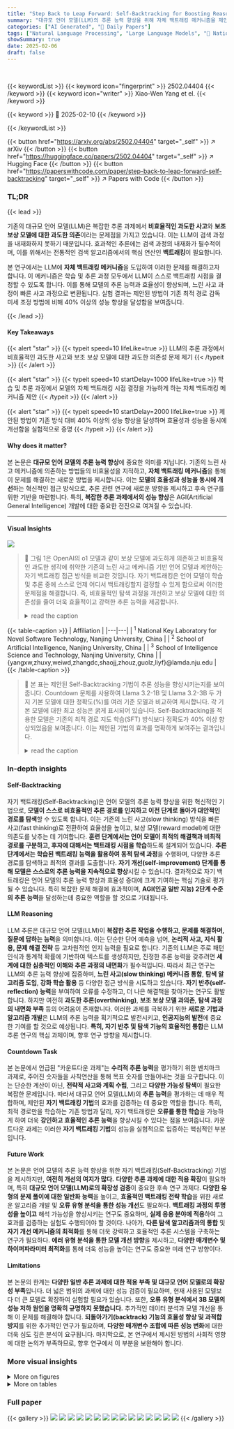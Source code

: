 ```yaml
---
title: "Step Back to Leap Forward: Self-Backtracking for Boosting Reasoning of Language Models"
summary: "대규모 언어 모델(LLM)의 추론 능력 향상을 위해 자체 백트래킹 메커니즘을 제안합니다. 이는 학습 및 추론 과정에서 모델이 스스로 백트래킹 시점을 결정하도록 함으로써, 비효율적인 과도한 사고와 보조 보상 모델에 대한 과도한 의존성을 해결합니다. 실험 결과, 제안된 방법은 기존 방식보다 40% 이상의 성능 향상을 보였습니다."
categories: ["AI Generated", "🤗 Daily Papers"]
tags: ["Natural Language Processing", "Large Language Models", "🏢 National Key Laboratory for Novel Software Technology, Nanjing University, China",]
showSummary: true
date: 2025-02-06
draft: false
---
```


<br>

{{< keywordList >}}
{{< keyword icon="fingerprint" >}} 2502.04404 {{< /keyword >}}
{{< keyword icon="writer" >}} Xiao-Wen Yang et el. {{< /keyword >}}
 
{{< keyword >}} 🤗 2025-02-10 {{< /keyword >}}
 
{{< /keywordList >}}

{{< button href="https://arxiv.org/abs/2502.04404" target="_self" >}}
↗ arXiv
{{< /button >}}
{{< button href="https://huggingface.co/papers/2502.04404" target="_self" >}}
↗ Hugging Face
{{< /button >}}
{{< button href="https://paperswithcode.com/paper/step-back-to-leap-forward-self-backtracking" target="_self" >}}
↗ Papers with Code
{{< /button >}}




### TL;DR


{{< lead >}}

기존의 대규모 언어 모델(LLM)은 복잡한 추론 과제에서 **비효율적인 과도한 사고**와 **보조 보상 모델에 대한 과도한 의존**이라는 문제점을 가지고 있습니다. 이는 LLM이 검색 과정을 내재화하지 못하기 때문입니다. 효과적인 추론에는 검색 과정의 내재화가 필수적이며, 이를 위해서는 전통적인 검색 알고리즘에서의 핵심 연산인 **백트래킹**이 필요합니다. 

본 연구에서는 LLM에 **자체 백트래킹 메커니즘**을 도입하여 이러한 문제를 해결하고자 합니다. 이 메커니즘은 학습 및 추론 과정 모두에서 LLM이 스스로 백트래킹 시점을 결정할 수 있도록 합니다. 이를 통해 모델의 추론 능력과 효율성이 향상되며, 느린 사고 과정이 빠른 사고 과정으로 변환됩니다. 실험 결과는 제안된 방법이 기존 최적 경로 감독 미세 조정 방법에 비해 40% 이상의 성능 향상을 달성함을 보여줍니다.

{{< /lead >}}


#### Key Takeaways

{{< alert "star" >}}
{{< typeit speed=10 lifeLike=true >}} LLM의 추론 과정에서 비효율적인 과도한 사고와 보조 보상 모델에 대한 과도한 의존성 문제 제기 {{< /typeit >}}
{{< /alert >}}

{{< alert "star" >}}
{{< typeit speed=10 startDelay=1000 lifeLike=true >}} 학습 및 추론 과정에서 모델의 자체 백트래킹 시점 결정을 가능하게 하는 자체 백트래킹 메커니즘 제안 {{< /typeit >}}
{{< /alert >}}

{{< alert "star" >}}
{{< typeit speed=10 startDelay=2000 lifeLike=true >}} 제안된 방법이 기존 방식 대비 40% 이상의 성능 향상을 달성하며 효율성과 성능을 동시에 개선함을 실험적으로 증명 {{< /typeit >}}
{{< /alert >}}

#### Why does it matter?
본 논문은 **대규모 언어 모델의 추론 능력 향상**에 중요한 의미를 지닙니다. 기존의 느린 사고 메커니즘에 의존하는 방법들의 비효율성을 지적하고, **자체 백트래킹 메커니즘**을 통해 이 문제를 해결하는 새로운 방법을 제시합니다. 이는 **모델의 효율성과 성능을 동시에 개선**하는 혁신적인 접근 방식으로, 추론 관련 연구에 새로운 방향을 제시하고 후속 연구를 위한 기반을 마련합니다. 특히, **복잡한 추론 과제에서의 성능 향상**은 AGI(Artificial General Intelligence) 개발에 대한 중요한 전진으로 여겨질 수 있습니다.

------
#### Visual Insights



![](https://arxiv.org/html/2502.04404/x1.png)

> 🔼 그림 1은 OpenAI의 o1 모델과 같이 보상 모델에 과도하게 의존하고 비효율적인 과도한 생각에 취약한 기존의 느린 사고 메커니즘 기반 언어 모델과 제안하는 자기 백트래킹 접근 방식을 비교한 것입니다. 자기 백트래킹은 언어 모델이 학습 및 추론 중에 스스로 언제 어디서 백트래킹할지 결정할 수 있게 함으로써 이러한 문제점을 해결합니다.  즉, 비효율적인 탐색 과정을 개선하고 보상 모델에 대한 의존성을 줄여 더욱 효율적이고 강력한 추론 능력을 제공합니다.
> <details>
> <summary>read the caption</summary>
> Figure 1:  Comparison between o1-like models and our self-backtracking approach. O1-like models are prone to inefficient overthinking and exhibit overreliance on reward model.
> </details>





{{< table-caption >}}
| Affiliation | 
|---|---| 
| <sup>1</sup> National Key Laboratory for Novel Software Technology, Nanjing University, China | 
| <sup>2</sup> School of Artificial Intelligence, Nanjing University, China | 
| <sup>3</sup> School of Intelligence Science and Technology, Nanjing University, China | 
| <span>{yangxw,zhuxy,weiwd,zhangdc,shaojj,zhouz,guolz,liyf}@lamda.nju.edu</span> | {{< /table-caption >}}

> 🔼 본 표는 제안된 Self-Backtracking 기법이 추론 성능을 향상시키는지를 보여줍니다. Countdown 문제를 사용하여 Llama 3.2-1B 및 Llama 3.2-3B 두 가지 기본 모델에 대한 정확도(%)를 여러 기준 모델과 비교하여 제시합니다. 각 기본 모델에 대한 최고 성능은 굵게 표시되어 있습니다.  Self-Backtracking을 적용한 모델은 기존의 최적 경로 지도 학습(SFT) 방식보다 정확도가 40% 이상 향상되었음을 보여줍니다.  이는 제안된 기법의 효과를 명확하게 보여주는 결과입니다.
> <details>
> <summary>read the caption</summary>
> Table 1: Self-Backtracking Enhances Reasoning Performance. We report the accuracy (%) for the countdown task across two base models (Llama3.2-1B and Llama3.2-3B) with several baseline models. Best results for each base model are bolded.
> </details>





### In-depth insights


#### Self-Backtracking
자기 백트래킹(Self-Backtracking)은 언어 모델의 추론 능력 향상을 위한 혁신적인 기법으로, **모델이 스스로 비효율적인 추론 경로를 인지하고 이전 단계로 돌아가 대안적인 경로를 탐색**할 수 있도록 합니다. 이는 기존의 느린 사고(slow thinking) 방식을 빠른 사고(fast thinking)로 전환하여 효율성을 높이고, 보상 모델(reward model)에 대한 의존도를 낮추는 데 기여합니다. **훈련 단계에서는 언어 모델이 최적의 해결책과 비최적 경로를 구분하고, 후자에 대해서는 백트래킹 시점을 학습**하도록 설계되어 있습니다. **추론 단계에서는 학습된 백트래킹 능력을 활용하여 동적 탐색 과정**을 수행하며, 다양한 추론 경로를 탐색하고 최적의 결과를 도출합니다.  **자기 개선(self-improvement) 단계를 통해 모델은 스스로의 추론 능력을 지속적으로 향상**시킬 수 있습니다.  결과적으로 자기 백트래킹은 언어 모델의 추론 능력 향상과 효율성 증대에 크게 기여하는 핵심 기술로 평가될 수 있습니다.  특히 복잡한 문제 해결에 효과적이며, **AGI(인공 일반 지능) 2단계 수준의 추론 능력**을 달성하는데 중요한 역할을 할 것으로 기대됩니다.

#### LLM Reasoning
LLM 추론은 대규모 언어 모델(LLM)이 **복잡한 추론 작업을 수행하고, 문제를 해결하며, 질문에 답하는 능력**을 의미합니다.  이는 단순한 단어 예측을 넘어, **논리적 사고, 지식 활용, 문제 해결 전략** 등 고차원적인 인지 능력을 필요로 합니다.  기존의 LLM은 주로 패턴 인식과 통계적 확률에 기반하여 텍스트를 생성하지만,  진정한 추론 능력을 갖추려면 **세계에 대한 심층적인 이해와 추론 과정의 내면화**가 필수적입니다.  따라서 최근 연구는 LLM의 추론 능력 향상에 집중하며, **느린 사고(slow thinking) 메커니즘 통합**, **탐색 알고리즘 도입**, **강화 학습 활용** 등 다양한 접근 방식을 시도하고 있습니다.  **자기 반추(self-reflection) 능력**을 부여하여 오류를 수정하고, 더 나은 해결책을 찾아가는 연구도 활발합니다. 하지만 여전히 **과도한 추론(overthinking)**, **보조 보상 모델 과의존**, **탐색 과정의 내면화 부족** 등의 어려움이 존재합니다.  이러한 과제를 극복하기 위한 **새로운 기법과 알고리즘 개발**은 LLM의 추론 능력을 획기적으로 발전시키고, **인공지능의 발전**에 중요한 기여를 할 것으로 예상됩니다.  **특히, 자기 반추 및 탐색 기능의 효율적인 통합**은 LLM 추론 연구의 핵심 과제이며,  향후 연구 방향을 제시합니다.

#### Countdown Task
본 논문에서 언급된 "카운트다운 과제"는 **수리적 추론 능력**을 평가하기 위한 벤치마크 과제로, 주어진 숫자들을 사칙연산을 통해 목표 숫자를 만들어내는 것을 요구합니다. 이는 단순한 계산이 아닌, **전략적 사고와 계획 수립**, 그리고 **다양한 가능성 탐색**이 필요한 복잡한 문제입니다.  따라서 대규모 언어 모델(LLM)의 **추론 능력**을 평가하는 데 매우 적합하며, 제안된 **자기 백트래킹 기법**의 효과를 검증하는 데 중요한 역할을 합니다. 특히, 최적 경로만을 학습하는 기존 방법과 달리, 자기 백트래킹은 **오류를 통한 학습**을 가능하게 하여 더욱 **강인하고 효율적인 추론 능력**을 향상시킬 수 있다는 점을 보여줍니다. 카운트다운 과제는 이러한  **자기 백트래킹 기법**의 성능을 실험적으로 입증하는 핵심적인 부분입니다.

#### Future Work
본 논문은 언어 모델의 추론 능력 향상을 위한 자기 백트래킹(Self-Backtracking) 기법을 제시하지만, **여전히 개선의 여지가 많다.**  **다양한 추론 과제에 대한 적용 확장**이 필요하며, 특히 **대규모 언어 모델(LLM)로의 확장성 검증**이 중요한 후속 연구 과제다.  **다양한 유형의 문제 풀이에 대한 일반화 능력**을 높이고, **효율적인 백트래킹 전략 학습**을 위한 새로운 알고리즘 개발 및 **오류 유형 분석을 통한 성능 개선**도 필요하다.  **백트래킹 과정의 투명성을 높이고** 해석 가능성을 향상시키는 연구도 중요하며, **실제 응용 분야에 적용**하여 그 효과를 검증하는 실험도 수행되어야 할 것이다.  나아가, **다른 탐색 알고리즘과의 통합** 및 **자기 개선 메커니즘의 최적화**를 통해 더욱 강력하고 효율적인 추론 시스템을 구축하는 연구가 필요하다.  **에러 유형 분석을 통한 모델 개선 방향**을 제시하고,  **다양한 매개변수 및 하이퍼파라미터 최적화**를 통해 더욱 성능을 높이는 연구도 중요한 미래 연구 방향이다.

#### Limitations
본 논문의 한계는 **다양한 일반 추론 과제에 대한 적용 부족 및 대규모 언어 모델로의 확장성 부족**입니다.  더 넓은 범위의 과제에 대한 성능 검증이 필요하며, 현재 사용된 모델보다 더 큰 모델로 확장하여 실험할 필요가 있습니다. 또한, **오류 유형 분석에서 3B 모델의 성능 저하 원인을 명확히 규명하지 못했습니다.**  추가적인 데이터 분석과 모델 개선을 통해 이 문제를 해결해야 합니다. **되돌아가기(backtrack) 기능의 효율성 향상 및 과적합 방지**를 위한 추가적인 연구가 필요하며, **다양한 매개변수 조합에 따른 성능 변화**에 대한 더욱 심도 깊은 분석이 요구됩니다.  마지막으로, 본 연구에서 제시된 방법의 사회적 영향에 대한 논의가 부족하므로, 향후 연구에서 이 부분을 보완해야 합니다.


### More visual insights

<details>
<summary>More on figures
</summary>


![](https://arxiv.org/html/2502.04404/x2.png)

> 🔼 그림 2는 제안된 Self-Backtracking 방법의 전체 프레임워크를 보여줍니다. 훈련 단계에서는 언어 모델이 언제 어디서 백트래킹(backtracking)을 수행해야 하는지 학습합니다. 추론 단계에서는 깊이 우선 탐색과 너비 우선 탐색을 모두 고려하는 백트래킹 알고리즘을 사용합니다. 마지막으로 자기 개선 단계에서는 전문가 반복(expert iteration)을 통해 모델의 빠른 사고 능력을 향상시킵니다.  즉, 훈련 단계에서 백트래킹 시점을 학습하고, 추론 단계에서 효율적인 백트래킹 알고리즘을 적용하며, 자기 개선 단계에서 전문가의 피드백을 통해 성능을 개선하는 과정을 보여줍니다.
> <details>
> <summary>read the caption</summary>
> Figure 2:  The overall framework of Self-Backtracking. During the training phase, the language model is instructed on when and where to backtrack. The inference phase employs a backtracking algorithm that considers both depth and breadth. The self-improvement phase utilizes expert iteration to enhance the fast thinking capabilities of the model.
> </details>



![](https://arxiv.org/html/2502.04404/extracted/6182702/fig/improvement_comparison.png)

> 🔼 그림 3은 본 논문에서 제안하는 Self-Backtracking 기법을 Llama 3.2-1B 모델에 적용했을 때 정확도 향상 과정을 보여줍니다. 세 가지 단계(Slow Thinking, Self-Improvement, Fast Thinking)를 거치면서 모델의 추론 능력이 향상되는 것을 보여줍니다.  Slow Thinking 단계에서는 Self-Backtracking 알고리즘을 사용하여 추론 과정을 거치고, 그 결과를 바탕으로 Self-Improvement 단계에서 전문가 검토를 통해 학습 데이터를 개선합니다.  마지막 Fast Thinking 단계에서는 개선된 데이터를 이용하여 모델을 재학습시켜 추론 효율성을 높입니다.  이 그림은 Self-Backtracking 기법이 반복적인 학습과 개선을 통해 모델의 추론 성능을 향상시키는 과정을 시각적으로 보여주는 중요한 결과입니다.  그래프는 반복 횟수에 따른 정확도 변화를 나타내며, Self-Backtracking 기법 적용 시 정확도가 크게 향상됨을 보여줍니다.
> <details>
> <summary>read the caption</summary>
> Figure 3: Self-improvement in accuracy of Llama3.2-1B.
> </details>



![](https://arxiv.org/html/2502.04404/extracted/6182702/fig/kncurve.png)

> 🔼 그림 4는 다양한 N 값에 따른 성능 곡선을 보여줍니다. 여기서 N은 언어 모델이 각 상태에서 후보로 고려하는 예측의 수를 나타냅니다. 이 그래프는 모델이 N을 증가시킴에 따라 어떻게 성능이 향상되는지, 그리고 특정 시점을 지나면 더 이상 개선되지 않는지를 보여줍니다.  이를 통해 자체 백트래킹 방법이 어떻게 모델의 추론 능력을 향상시키는지, 특히 N값의 조정을 통해 탐색 공간을 효율적으로 관리하는지를 보여줍니다.  두 개의 다른 모델(Llama3.2-1B와 Llama3.2-3B)과 두 개의 데이터셋(훈련 데이터셋에서 본 적 있는 목표값과 훈련 데이터셋에서 본 적 없는 목표값)에 대한 결과가 제시됩니다.
> <details>
> <summary>read the caption</summary>
> Figure 4: The performance curves when varing N𝑁Nitalic_N.
> </details>



![](https://arxiv.org/html/2502.04404/extracted/6182702/fig/pie_charts_small.png)

> 🔼 그림 5는 Llama 3.2-1B 모델을 사용하여 '본다운' 작업의 관측된 타겟에 대해 서로 다른 b(backtrack 횟수)와 N(후보 갯수) 값에서 제안된 방법의 오류 유형을 보여줍니다. 각 파이 차트는 특정 b와 N 값에 대한 오류 분포를 보여주며, '타겟에 도달하지 못함', '잘못된 단계 형식', '단계 내 잘못된 결과', '단계 내 알 수 없는 숫자'의 네 가지 오류 유형을 보여줍니다. 이 그림은 모델의 성능에 미치는 b와 N의 영향과 다양한 오류 유형의 상대적 비중을 이해하는 데 도움이 됩니다.
> <details>
> <summary>read the caption</summary>
> Figure 5: Error types of our method for different b𝑏bitalic_b and N𝑁Nitalic_N on Seen Targets of Llama3.2-1B.
> </details>



![](https://arxiv.org/html/2502.04404/extracted/6182702/fig/loss_subplots.png)

> 🔼 그림 6은 논문에서 제안된 자기 백트래킹 방법의 학습 과정을 보여주는 손실 곡선 그래프입니다. Llama 3.2-1B 및 Llama 3.2-3B 두 가지 모델에 대한 학습 곡선이 표시되어 있으며, 각 모델의 학습 진행에 따른 손실 값의 변화를 시각적으로 보여줍니다. 이를 통해 자기 백트래킹 방법의 학습 안정성 및 효율성을 평가할 수 있습니다.
> <details>
> <summary>read the caption</summary>
> Figure 6: Loss Curve of self-backtracking for Llama3.2-1B and Llama3.2-3B.
> </details>



![](https://arxiv.org/html/2502.04404/x3.png)

> 🔼 이 그림은 제안된 자기 백트래킹 방법의 사례 연구를 보여줍니다. 두 가지 질문에 대한 참조 솔루션과 새 솔루션을 비교하여 모델이 최적 경로를 찾기 위해 어떻게 백트래킹을 사용하는지 보여줍니다.  각 질문에 대해 모델은 먼저 초기 경로를 따르지만, 잘못된 결정을 인식하고 이전 상태로 돌아가 다른 경로를 탐색하여 최종적으로 목표에 도달하는 과정을 거칩니다. 이는 자기 백트래킹 메커니즘이 더 복잡한 추론 문제를 해결하는 데 어떻게 도움이 되는지 보여줍니다.
> <details>
> <summary>read the caption</summary>
> Figure 7: Case Study of our self-backtracking.
> </details>



![](https://arxiv.org/html/2502.04404/extracted/6182702/fig/improvement_comparison2.png)

> 🔼 그림 8은 Llama3.2-3B 모델의 정확도 향상 과정을 보여줍니다.  자기 개선 과정을 거치면서,  처음에는 느린 사고(slow thinking) 방식으로 학습된 모델이 빠른 사고(fast thinking) 방식으로 전환되는 것을 보여줍니다.  그래프는 반복 횟수에 따른 정확도 변화를 나타내며,  backtrack을 사용한 경우(b=1)와 사용하지 않은 경우(b=0)를 비교하여 자기 개선을 통한 성능 향상을 명확히 보여줍니다.  seen target과 new target에 대한 결과를 모두 포함하고 있습니다.
> <details>
> <summary>read the caption</summary>
> Figure 8: Self-improvement in accuracy of Llama3.2-3B.
> </details>



![](https://arxiv.org/html/2502.04404/extracted/6182702/fig/pie_charts.png)

> 🔼 그림 9는 Llama3.2-1B 모델을 사용하여 '본 적 있는' 타겟(Seen Targets)에 대해 자가 백트래킹(Self-Backtracking) 알고리즘의 오류 유형 분포를 보여줍니다.  각 파이 차트는 백트래킹 깊이(b)와 후보군 크기(N)의 조합에 따른 오류 유형을 나타냅니다.  오류 유형은 다음 네 가지로 분류됩니다: 목표 달성 실패(Not reached target), 잘못된 단계 형식(Invalid step format), 단계 내 잘못된 결과(Incorrect result in step), 단계 내 알 수 없는 숫자(Unknown numbers in step). 이 그림을 통해 각 매개변수 조합에 따른 다양한 오류 유형의 비율을 확인하여 자가 백트래킹 알고리즘의 성능과 개선 방향을 분석할 수 있습니다.
> <details>
> <summary>read the caption</summary>
> Figure 9: Error types of Llama3.2-1B on seen targets.
> </details>



![](https://arxiv.org/html/2502.04404/extracted/6182702/fig/pie_charts2.png)

> 🔼 그림 10은 새로운 타겟(New Targets)에 대해 Llama 3.2-1B 모델의 오류 유형을 보여줍니다.  각 파이 차트는 다른 하이퍼파라미터 설정(b, N)에서의 오류 비율을 나타냅니다.  '도달하지 못한 타겟(Not reached target)', '잘못된 단계 형식(Invalid step format)', '단계 내 잘못된 결과(Incorrect result in step)', '단계 내 알 수 없는 숫자(Unknown numbers in step)'의 네 가지 오류 유형이 분석됩니다.  각 파이 차트는 특정 하이퍼파라미터 조합에서 각 오류 유형이 차지하는 비율을 시각적으로 보여주어, 모델의 성능과 오류 패턴을 이해하는 데 도움을 줍니다.  새로운 타겟에 대한 모델의 성능과 오류 유형 분포를 자세히 분석하여, 모델 개선 방향을 제시하는데 활용될 수 있습니다.
> <details>
> <summary>read the caption</summary>
> Figure 10: Error types of Llama3.2-1B on new targets.
> </details>



![](https://arxiv.org/html/2502.04404/extracted/6182702/fig/pie_charts3.png)

> 🔼 그림 11은 Llama3.2-3B 모델이 '본 적 있는(seen)' 타겟에 대해 추론하는 동안 발생하는 오류 유형을 보여줍니다.  각 파이 차트는 특정 하이퍼파라미터 설정(b 값과 N 값)에서의 오류 분포를 나타냅니다.  '도달하지 못한 목표(Not reached target)', '잘못된 단계 형식(Invalid step format)', '단계 내 잘못된 결과(Incorrect result in step)', '단계 내 알 수 없는 숫자(Unknown numbers in step)'의 네 가지 오류 유형이 포함되어 있습니다.  각 파이 차트의 비율은 각 오류 유형이 차지하는 비율을 보여줍니다. 이를 통해, 다른 하이퍼파라미터 설정에 따른 오류 패턴의 변화를 분석하고 모델의 성능을 개선하기 위한 방향을 제시합니다.
> <details>
> <summary>read the caption</summary>
> Figure 11: Error types of Llama3.2-3B on seen targets.
> </details>



![](https://arxiv.org/html/2502.04404/extracted/6182702/fig/pie_charts4.png)

> 🔼 그림 12는 새로운 타겟(New Targets)에 대해 Llama 3.2-3B 모델의 오류 유형을 보여줍니다.  다양한 탐색 깊이(b)와 너비(N) 매개변수 설정 하에서, 모델이 예측한 답변이 타겟에 도달하지 못하거나, 잘못된 단계 형식(Invalid step format), 단계 내 잘못된 결과(Incorrect result in step), 또는 단계에서 알 수 없는 숫자(Unknown numbers in step) 등의 오류 유형이 비율로 표시됩니다. 이 그림을 통해 각 매개변수 설정에 따른 다양한 오류 유형의 발생 비율을 비교 분석하여 모델의 성능과 안정성을 평가할 수 있습니다.
> <details>
> <summary>read the caption</summary>
> Figure 12: Error types of Llama3.2-3B on new targets.
> </details>



![](https://arxiv.org/html/2502.04404/extracted/6182702/fig/temperature.png)

> 🔼 이 그림은 온도 변화가 정확도에 미치는 영향을 보여줍니다.  다양한 온도 설정에서 자체 백트래킹 방법의 안정성을 보여주는 실험 결과를 나타냅니다.  온도가 너무 낮으면 b=1 조건에서 약간의 부정적인 영향을 미치지만, 일반적으로 온도 변화에 강인함을 보여줍니다.  0.7이라는 기존 온도 값이 적절한 선택임을 시사합니다.
> <details>
> <summary>read the caption</summary>
> Figure 13: The influence of different temperatures on accuracy.
> </details>



</details>




<details>
<summary>More on tables
</summary>


{{< table-caption >}}
| Methods | Llama3.2-1B |  | Llama3.2-3B |  | 
|---|---|---|---|---|---| 
|  | Seen Targets | New Targets | Seen Targets | New Targets |  | 
|---|---|---|---|---|---| 
| ▷ Only Optimal Solution: |  |  |  |  |  | 
| SFT + Greedy | 28.60 | 28.92 | 33.98 | 32.68 |  | 
| SFT + Beam Search | 31.68 | 31.90 | 35.82 | 34.36 |  | 
| ▷ RLHF |  |  |  |  |  | 
| DPO (Rafailov et al., 2023) | 29.06 | 27.64 | 34.46 | 32.72 |  | 
| KTO (Ethayarajh et al., 2024) | 28.34 | 27.74 | 33.70 | 32.34 |  | 
| ▷ Backtracking Data: |  |  |  |  |  | 
| Greedy | 28.92 | 27.06 | 27.56 | 26.96 |  | 
| Beam Search | 36.10 | 34.30 | 23.10 | 22.20 |  | 
| Best-of-N (N=8) | 41.26 | 40.68 | 47.84 | 48.56 |  | 
| Best-of-N (N=16) | 32.40 | 33.94 | 47.28 | 47.80 |  | 
| Best-of-N (N=32) | 25.60 | 27.04 | 44.38 | 45.88 |  | 
| Self-Backtracking (b=0,N=8) | 66.66 | 67.40 | 58.76 | 56.92 |  | 
| Self-Backtracking (b=0,N=32) | 70.66 | 72.14 | 60.18 | 58.06 |  | 
| Self-Backtracking (b=1,N=8) | 67.60 | 68.02 | 61.06 | 59.28 |  | 
| Self-Backtracking (b=1,N=32) | **73.54** | **73.78** | **64.12** | **61.98** |  | {{< /table-caption >}}
> 🔼 표 2는 다양한 탐색 기반 방법들을 비교 분석한 결과를 보여줍니다.  본 논문의 Self-Backtracking 방법과 기존의 다른 탐색 기법들 (DFS, Best-of-N, SoS, GSOS)의 성능을 '본 적 있는 타겟' 과 '본 적 없는 타겟' 데이터셋에서 Llama 3.2-1B 및 Llama 3.2-3B 모델을 사용하여 비교 분석합니다. 각 방법의 정확도를 측정하여 Self-Backtracking의 우수성을 보여줍니다.
> <details>
> <summary>read the caption</summary>
> Table 2: Comparison between search-augmented methods.
> </details>

{{< table-caption >}}
| Methods | Seen Targets | New Targets |
|---|---|---|
| DFS ($b=32$) | 49.12 | 48.90 |
| DFS ($b=64$) | 60.00 | 61.06 |
| SoS (Gandhi et al., 2024) | 57.50 | 53.40 |
| GSoS (Moon et al., 2024) | 69.00 | 67.20 |
| Self-Backtracking (best) | **73.54** | **73.78** |{{< /table-caption >}}
> 🔼 표 3은 Llama3.2-1B 모델을 사용하여 '본문에서 확인된 타겟'(Seen Targets)에 대해, 최적 경로 데이터셋 (𝒟𝑜𝑝)과 백트래킹 데이터셋 (𝒟𝑏𝑎𝑐𝑘)의 비율을 다르게 하여 자체 백트래킹(self-backtraking)의 성능을 평가한 결과를 보여줍니다.  다양한 𝒟𝑜𝑝과 𝒟𝑏𝑎𝑐𝑘의 비율(1:0.5, 1:1, 1:2, 1:3, 1:4)에 따른 정확도 변화를 확인하여, 백트래킹 데이터의 양이 모델 성능에 미치는 영향을 분석합니다.  N(후보군 크기)과 b(백트래킹 깊이)의 값이 다를 때의 결과가 함께 제시되어,  모델 성능에 미치는 요인을 다각적으로 분석합니다.
> <details>
> <summary>read the caption</summary>
> Table 3: Performance evaluation of self-backtraking under varying ratios of 𝒟o⁢psubscript𝒟𝑜𝑝\mathcal{D}_{op}caligraphic_D start_POSTSUBSCRIPT italic_o italic_p end_POSTSUBSCRIPT to 𝒟b⁢a⁢c⁢ksubscript𝒟𝑏𝑎𝑐𝑘\mathcal{D}_{back}caligraphic_D start_POSTSUBSCRIPT italic_b italic_a italic_c italic_k end_POSTSUBSCRIPT for Llama3.2-1B on Seen Targets.
> </details>

{{< table-caption >}}
| Parameter | 1 : 0.5 | 1 : 1 | 1 : 2 | 1 : 3 | 1 : 4 |
|---|---|---|---|---|---| 
| $b=0,N=8$ | **66.70** | 66.66 | 64.92 | 64.78 | 65.06 |
| $b=1,N=8$ | **68.00** | 67.60 | 64.66 | 65.18 | 65.94 |
| $b=0,N=16$ | 69.80 | **70.20** | 67.80 | 68.18 | 69.16 |
| $b=1,N=16$ | 71.12 | **72.50** | 65.66 | 66.56 | 70.12 |{{< /table-caption >}}
> 🔼 표 4는 Llama3.2-1B 모델을 사용하여 새 테스트 대상에 대해 최적 경로 데이터셋 (𝒟o⁢psubscript𝒟𝑜𝑝 mathcal{D}_{op} )과 백트래킹 데이터셋 (𝒟b⁢a⁢c⁢ksubscript𝒟𝑏𝑎𝑐𝑘 mathcal{D}_{back} )의 비율을 다르게 하여 자기 백트래킹 방법의 성능을 평가한 결과를 보여줍니다.  다양한 비율 (1:0.5, 1:1, 1:2, 1:3, 1:4) 에서 자기 백트래킹 기법의 정확도를 측정하여  최적 경로 데이터와 백트래킹 데이터의 비율이 모델 성능에 미치는 영향을 분석합니다.  표에는  N (후보군 크기)과 b (백트래킹 깊이)의 각기 다른 값에 대한 결과가 제시되어 있습니다.
> <details>
> <summary>read the caption</summary>
> Table 4: Performance evaluation of self-backtraking under varying ratios of 𝒟o⁢psubscript𝒟𝑜𝑝\mathcal{D}_{op}caligraphic_D start_POSTSUBSCRIPT italic_o italic_p end_POSTSUBSCRIPT to 𝒟b⁢a⁢c⁢ksubscript𝒟𝑏𝑎𝑐𝑘\mathcal{D}_{back}caligraphic_D start_POSTSUBSCRIPT italic_b italic_a italic_c italic_k end_POSTSUBSCRIPT for Llama3.2-1B on New Targets.
> </details>

</details>




### Full paper

{{< gallery >}}
<img src="paper_images/1.png" class="grid-w50 md:grid-w33 xl:grid-w25" />
<img src="paper_images/2.png" class="grid-w50 md:grid-w33 xl:grid-w25" />
<img src="paper_images/3.png" class="grid-w50 md:grid-w33 xl:grid-w25" />
<img src="paper_images/4.png" class="grid-w50 md:grid-w33 xl:grid-w25" />
<img src="paper_images/5.png" class="grid-w50 md:grid-w33 xl:grid-w25" />
<img src="paper_images/6.png" class="grid-w50 md:grid-w33 xl:grid-w25" />
<img src="paper_images/7.png" class="grid-w50 md:grid-w33 xl:grid-w25" />
<img src="paper_images/8.png" class="grid-w50 md:grid-w33 xl:grid-w25" />
<img src="paper_images/9.png" class="grid-w50 md:grid-w33 xl:grid-w25" />
<img src="paper_images/10.png" class="grid-w50 md:grid-w33 xl:grid-w25" />
<img src="paper_images/11.png" class="grid-w50 md:grid-w33 xl:grid-w25" />
<img src="paper_images/12.png" class="grid-w50 md:grid-w33 xl:grid-w25" />
<img src="paper_images/13.png" class="grid-w50 md:grid-w33 xl:grid-w25" />
<img src="paper_images/14.png" class="grid-w50 md:grid-w33 xl:grid-w25" />
<img src="paper_images/15.png" class="grid-w50 md:grid-w33 xl:grid-w25" />
{{< /gallery >}}